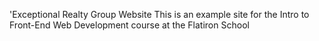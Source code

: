 'Exceptional Realty Group Website
This is an example site for the Intro to Front-End Web Development course at the Flatiron School
